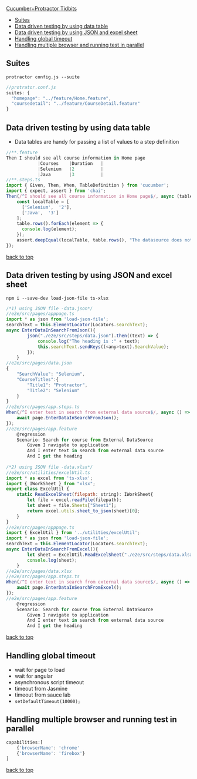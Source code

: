 [Cucumber+Protractor Tidbits](#top)

- [Suites](#suites)
- [Data driven testing by using data table](#data-driven-testing-by-using-data-table)
- [Data driven testing by using JSON and excel sheet](#data-driven-testing-by-using-json-and-excel-sheet)
- [Handling global timeout](#handling-global-timeout)
- [Handling multiple browser and running test in parallel](#handling-multiple-browser-and-running-test-in-parallel)

## Suites

`protractor config.js --suite`

```javascript
//protrator.conf.js
suites: {
  "homepage": "../feature/Home.feature",
  "coursedetail": "../feature/CourseDetail.feature"
}
```

## Data driven testing by using data table

- Data tables are handy for passing a list of values to a step definition

```javascript
//**.feature
Then I should see all course information in Home page
            |Courses    |Duration   |
            |Selenium   |2          |
            |Java       |3          |
//**.steps.ts
import { Given, Then, When, TableDefinition } from 'cucumber';
import { expect, assert } from 'chai';
Then(/^I should see all course information in Home page$/, async (table: TableDefinition) => {
    const localTable = [
      ['Selenium',	'2'],
      ['Java',	'3']
    ];
    table.rows().forEach(element => {
      console.log(element);
    });
    assert.deepEqual(localTable, table.rows(), "The datasource does not matches with the step definition table.")
});
```

[back to top](#top)

## Data driven testing by using JSON and excel sheet

`npm i --save-dev load-json-file ts-xlsx`

```javascript
/*1) using JSON file -data.json*/
//e2e/src/pages/apppage.ts
import * as json from 'load-json-file';
searchText = this.ElementLocator(Locators.searchText);
async EnterDataInSearchFromJson(){
        json("./e2e/src/steps/data.json").then((text) => {
            console.log("The heading is :" + text);
            this.searchText.sendKeys((<any>text).SearchValue);
        });
    }
//e2e/src/pages/data.json
{
    "SearchValue": "Selenium",
    "CourseTitles":{
        "Title1": "Protractor",
        "Title2": "Selenium"
    }
}
//e2e/src/pages/app.steps.ts
When(/^I enter text in search from external data source$/, async () => {
    await page.EnterDataInSearchFromJson();
});
//e2e/src/pages/app.feature
    @regression
    Scenario: Search for course from External DataSource
        Given I navigate to application
        And I enter text in search from external data source
        And I get the heading
		
/*2) using JSON file -data.xlsx*/
//e2e/src/utilities/excelUtil.ts
import * as excel from 'ts-xlsx';
import { IWorkSheet } from "xlsx";
export class ExcelUtil {
    static ReadExcelSheet(filepath: string): IWorkSheet{
        let file = excel.readFile(filepath);
        let sheet = file.Sheets["Sheet1"];
        return excel.utils.sheet_to_json(sheet)[0];
    }
}
//e2e/src/pages/apppage.ts
import { ExcelUtil } from '../utilities/excelUtil';
import * as json from 'load-json-file';
searchText = this.ElementLocator(Locators.searchText);
async EnterDataInSearchFromExcel(){
        let sheet = ExcelUtil.ReadExcelSheet("./e2e/src/steps/data.xlsx");
        console.log(sheet);
    }
//e2e/src/pages/data.xlsx
//e2e/src/pages/app.steps.ts
When(/^I enter text in search from external data source$/, async () => {
    await page.EnterDataInSearchFromExcel();
});
//e2e/src/pages/app.feature
    @regression
    Scenario: Search for course from External DataSource
        Given I navigate to application
        And I enter text in search from external data source
        And I get the heading
```

[back to top](#top)

## Handling global timeout

- wait for page to load
- wait for angular
- asynchronous script timeout
- timeout from Jasmine
- timeout from sauce lab
- `setDefaultTimeout(10000);`

## Handling multiple browser and running test in parallel

```javascript
capabilities:[
	{'browserName': 'chrome'
    {'browserName': 'firebox'}
]
```
			
[back to top](#top)
